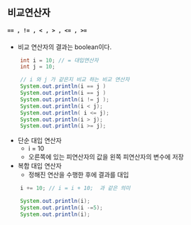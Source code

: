 ## 비교연산자



#### `== , != , < , > , <= , >=`

- 비교 연산자의 결과는 boolean이다.

```java
    int i = 10; // = 대입연산자 
    int j = 10;    

    // i 와 j 가 같은지 비교 하는 비교 연산자           
    System.out.println(i == j ) 
    System.out.println(i == j ) 
    System.out.println(i != j );
    System.out.println(i < j);
    System.out.println( i <= j);
    System.out.println(i > j);
    System.out.println(i >= j);
```

- 단순 대입 연산자
  - i = 10
  - 오른쪽에 있는 피연산자의 값을 왼쪽 피연산자의 변수에 저장
- 복합 대입 연산자
  - 정해진 연산을 수행한 후에 결과를 대입

```java
    i += 10; // i = i + 10;  과 같은 의미 

    System.out.println(i);  
    System.out.println(i -=5);
    System.out.println(i);
```

